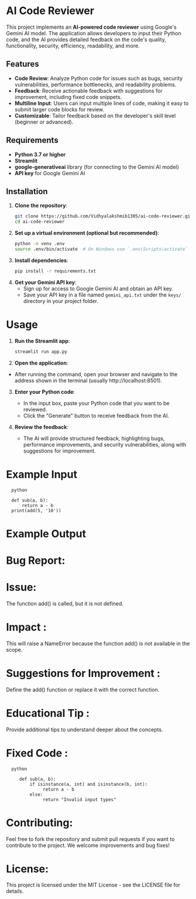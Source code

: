 # **AI Code Reviewer**

This project implements an **AI-powered code reviewer** using Google's Gemini AI model. The application allows developers to input their Python code, and the AI provides detailed feedback on the code's quality, functionality, security, efficiency, readability, and more.

## **Features**

- **Code Review**: Analyze Python code for issues such as bugs, security vulnerabilities, performance bottlenecks, and readability problems.
- **Feedback**: Receive actionable feedback with suggestions for improvement, including fixed code snippets.
- **Multiline Input**: Users can input multiple lines of code, making it easy to submit larger code blocks for review.
- **Customizable**: Tailor feedback based on the developer's skill level (beginner or advanced).

## **Requirements**

- **Python 3.7 or higher**
- **Streamlit**
- **google-generativeai** library (for connecting to the Gemini AI model)
- **API key** for Google Gemini AI

## **Installation**

1. **Clone the repository**:
   ```bash
   git clone https://github.com/Vidhyalakshmib1305/ai-code-reviewer.git (change it accordingly to your username and repository)
   cd ai-code-reviewer

2. **Set up a virtual environment (optional but recommended)**:
   ```bash
   python -m venv .env
   source .env/bin/activate  # On Windows use `.env\Scripts\activate`

3. **Install dependencies**:
   ```bash
   pip install -r requirements.txt

4. **Get your Gemini API key**:
   - Sign up for access to Google Gemini AI and obtain an API key.
   - Save your API key in a file named `gemini_api.txt` under the `keys/` directory in your project folder.

# **Usage**

1. **Run the Streamlit app**:
   ```bash
   streamlit run app.py

2. **Open the application**:
- After running the command, open your browser and navigate to the address shown in the terminal (usually http://localhost:8501).

3. **Enter your Python code**:
   - In the input box, paste your Python code that you want to be reviewed.
   - Click the "Generate" button to receive feedback from the AI.

4. **Review the feedback**:
   - The AI will provide structured feedback, highlighting bugs, performance improvements, and security vulnerabilities, along with suggestions for improvement.

# **Example Input**
      python
      
      def sub(a, b):     
          return a - b  
      print(add(5, '10'))

# **Example Output**


# **Bug Report**:

# **Issue**: 
The function add() is called, but it is not defined.

# **Impact** :
This will raise a NameError because the function add() is not available in the scope.

# **Suggestions for Improvement** : 
Define the add() function or replace it with the correct function.

# **Educational Tip** : 
Provide additional tips to understand deeper about the concepts.

# **Fixed Code** :
      python
      
         def sub(a, b):     
             if isinstance(a, int) and isinstance(b, int):         
                  return a - b     
             else:         
                  return "Invalid input types"


# **Contributing**:
Feel free to fork the repository and submit pull requests if you want to contribute to the project. We welcome improvements and bug fixes!

# **License**:
This project is licensed under the MIT License - see the LICENSE file for details.
